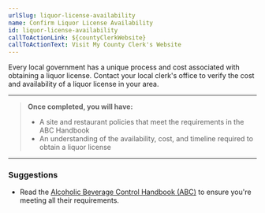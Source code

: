 ```yaml
---
urlSlug: liquor-license-availability
name: Confirm Liquor License Availability
id: liquor-license-availability
callToActionLink: ${countyClerkWebsite}
callToActionText: Visit My County Clerk's Website
---
```


Every local government has a unique process and cost associated with obtaining a liquor license. Contact your local clerk's office to verify the cost and availability of a liquor license in your area.  

---

>**Once completed, you will have:**
>
>- A site and restaurant policies that meet the requirements in the ABC Handbook
>- An understanding of the availability, cost, and timeline required to obtain a liquor license

---

### Suggestions
* Read the [Alcoholic Beverage Control Handbook (ABC)](https://www.nj.gov/oag/abc/downloads/abchandbook02.pdf) to ensure you're meeting all their requirements.
